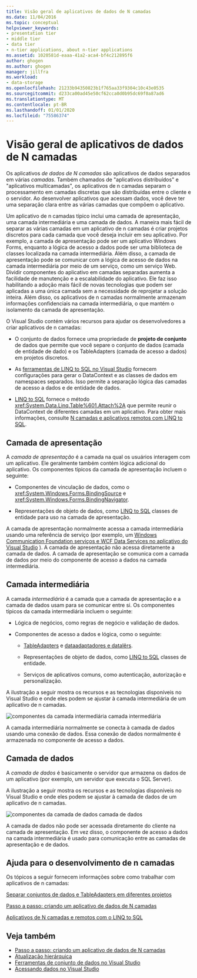 ```yaml
---
title: Visão geral de aplicativos de dados de N camadas
ms.date: 11/04/2016
ms.topic: conceptual
helpviewer_keywords:
- presentation tier
- middle tier
- data tier
- n-tier applications, about n-tier applications
ms.assetid: 1020581d-eaaa-41a2-aca4-bf4c212895f6
author: ghogen
ms.author: ghogen
manager: jillfra
ms.workload:
- data-storage
ms.openlocfilehash: 21233b94350823b1f765aa33f9304c10c43e0535
ms.sourcegitcommit: d233ca00ad45e50cf62cca0d0b95dc69f0a87ad6
ms.translationtype: MT
ms.contentlocale: pt-BR
ms.lasthandoff: 01/01/2020
ms.locfileid: "75586374"
---
```

# <a name="n-tier-data-applications-overview"></a>Visão geral de aplicativos de dados de N camadas
Os aplicativos *de dados de N camadas* são aplicativos de dados separados em várias *camadas*. Também chamados de "aplicativos distribuídos" e "aplicativos multicamadas", os aplicativos de n camadas separam o processamento em camadas discretas que são distribuídas entre o cliente e o servidor. Ao desenvolver aplicativos que acessam dados, você deve ter uma separação clara entre as várias camadas que compõem o aplicativo.

Um aplicativo de n camadas típico inclui uma camada de apresentação, uma camada intermediária e uma camada de dados. A maneira mais fácil de separar as várias camadas em um aplicativo de n camadas é criar projetos discretos para cada camada que você deseja incluir em seu aplicativo. Por exemplo, a camada de apresentação pode ser um aplicativo Windows Forms, enquanto a lógica de acesso a dados pode ser uma biblioteca de classes localizada na camada intermediária. Além disso, a camada de apresentação pode se comunicar com a lógica de acesso de dados na camada intermediária por meio de um serviço, como um serviço Web. Dividir componentes do aplicativo em camadas separadas aumenta a facilidade de manutenção e a escalabilidade do aplicativo. Ele faz isso habilitando a adoção mais fácil de novas tecnologias que podem ser aplicadas a uma única camada sem a necessidade de reprojetar a solução inteira. Além disso, os aplicativos de n camadas normalmente armazenam informações confidenciais na camada intermediária, o que mantém o isolamento da camada de apresentação.

O Visual Studio contém vários recursos para ajudar os desenvolvedores a criar aplicativos de n camadas:

- O conjunto de dados fornece uma propriedade de **projeto de conjunto** de dados que permite que você separe o conjunto de dados (camada de entidade de dado) e os TableAdapters (camada de acesso a dados) em projetos discretos.

- As [ferramentas de LINQ to SQL no Visual Studio](../data-tools/linq-to-sql-tools-in-visual-studio2.md) fornecem configurações para gerar o DataContext e as classes de dados em namespaces separados. Isso permite a separação lógica das camadas de acesso a dados e de entidade de dados.

- [LINQ to SQL](/dotnet/framework/data/adonet/sql/linq/index) fornece o método <xref:System.Data.Linq.Table%601.Attach%2A> que permite reunir o DataContext de diferentes camadas em um aplicativo. Para obter mais informações, consulte [N camadas e aplicativos remotos com LINQ to SQL](/dotnet/framework/data/adonet/sql/linq/n-tier-and-remote-applications-with-linq-to-sql).

## <a name="presentation-tier"></a>Camada de apresentação
A *camada de apresentação* é a camada na qual os usuários interagem com um aplicativo. Ele geralmente também contém lógica adicional do aplicativo. Os componentes típicos da camada de apresentação incluem o seguinte:

- Componentes de vinculação de dados, como o <xref:System.Windows.Forms.BindingSource> e <xref:System.Windows.Forms.BindingNavigator>.

- Representações de objeto de dados, como [LINQ to SQL](/dotnet/framework/data/adonet/sql/linq/index) classes de entidade para uso na camada de apresentação.

A camada de apresentação normalmente acessa a camada intermediária usando uma referência de serviço (por exemplo, um [Windows Communication Foundation serviços e WCF Data Services no aplicativo do Visual Studio](../data-tools/windows-communication-foundation-services-and-wcf-data-services-in-visual-studio.md) ). A camada de apresentação não acessa diretamente a camada de dados. A camada de apresentação se comunica com a camada de dados por meio do componente de acesso a dados na camada intermediária.

## <a name="middle-tier"></a>Camada intermediária
A camada *intermediária* é a camada que a camada de apresentação e a camada de dados usam para se comunicar entre si. Os componentes típicos da camada intermediária incluem o seguinte:

- Lógica de negócios, como regras de negócio e validação de dados.

- Componentes de acesso a dados e lógica, como o seguinte:

  - [TableAdapters](create-and-configure-tableadapters.md) e [dataadaptadores e datalêrs](/dotnet/framework/data/adonet/dataadapters-and-datareaders).

  - Representações de objeto de dados, como [LINQ to SQL](/dotnet/framework/data/adonet/sql/linq/index) classes de entidade.

  - Serviços de aplicativos comuns, como autenticação, autorização e personalização.

A ilustração a seguir mostra os recursos e as tecnologias disponíveis no Visual Studio e onde eles podem se ajustar à camada intermediária de um aplicativo de n camadas.

![componentes da camada intermediária](../data-tools/media/ntiermid.png) camada intermediária

A camada intermediária normalmente se conecta à camada de dados usando uma conexão de dados. Essa conexão de dados normalmente é armazenada no componente de acesso a dados.

## <a name="data-tier"></a>Camada de dados
A *camada de dados* é basicamente o servidor que armazena os dados de um aplicativo (por exemplo, um servidor que executa o SQL Server).

A ilustração a seguir mostra os recursos e as tecnologias disponíveis no Visual Studio e onde eles podem se ajustar à camada de dados de um aplicativo de n camadas.

![componentes da camada de dados](../data-tools/media/ntierdatatier.png) camada de dados

A camada de dados não pode ser acessada diretamente do cliente na camada de apresentação. Em vez disso, o componente de acesso a dados na camada intermediária é usado para comunicação entre as camadas de apresentação e de dados.

## <a name="help-for-n-tier-development"></a>Ajuda para o desenvolvimento de n camadas
Os tópicos a seguir fornecem informações sobre como trabalhar com aplicativos de n camadas:

[Separar conjuntos de dados e TableAdapters em diferentes projetos](../data-tools/separate-datasets-and-tableadapters-into-different-projects.md)

[Passo a passo: criando um aplicativo de dados de N camadas](../data-tools/walkthrough-creating-an-n-tier-data-application.md)

[Aplicativos de N camadas e remotos com o LINQ to SQL](/dotnet/framework/data/adonet/sql/linq/n-tier-and-remote-applications-with-linq-to-sql)

## <a name="see-also"></a>Veja também

- [Passo a passo: criando um aplicativo de dados de N camadas](../data-tools/walkthrough-creating-an-n-tier-data-application.md)
- [Atualização hierárquica](../data-tools/hierarchical-update.md)
- [Ferramentas de conjunto de dados no Visual Studio](../data-tools/dataset-tools-in-visual-studio.md)
- [Acessando dados no Visual Studio](../data-tools/accessing-data-in-visual-studio.md)
